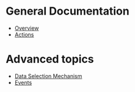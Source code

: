 # General Documentation

- [Overview](overview.md)
- [Actions](actions.md)

# Advanced topics

- [Data Selection Mechanism](data-selection-mechanism.md)
- [Events](events.md)